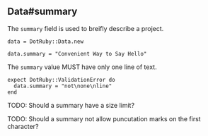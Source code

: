 ## Data#summary

The `summary` field is used to breifly describe a project.

    data = DotRuby::Data.new

    data.summary = "Convenient Way to Say Hello"

The `summary` value MUST have only one line of text.

    expect DotRuby::ValidationError do
      data.summary = "not\none\nline"
    end

TODO: Should a summary have a size limit?

TODO: Should a summary not allow puncutation marks on the first character?

